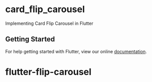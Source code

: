 # card_flip_carousel

Implementing Card Flip Carousel in Flutter

## Getting Started

For help getting started with Flutter, view our online
[documentation](https://flutter.io/).
# flutter-flip-carousel
